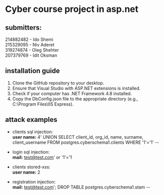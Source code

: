 # Cyber course project in asp.net
## submitters: 
214882482 - Ido Shemi <br />
215329095 - Niv Aderet <br />
319274874 - Oleg Shehter <br />
207379769 - Idit Oksman

## installation guide
1. Clone the GitHub repository to your desktop.
2. Ensure that Visual Studio with ASP.NET extensions is installed.
3. Check if your computer has .NET Framework 4.8 installed.
4. Copy the DbConfig.json file to the appropriate directory (e.g., C:\Program Files\IIS Express).

## attack examples
* clients sql injection:<br />
    **user name:** 4' UNION SELECT client_id, org_id, name, surname, client_username FROM postgres.cyberschema1.clients WHERE '1'='1' --

* login sql injection: <br />
    **mail:** test@test.com' or '1'='1

* clients stored-xss:<br />
    **user name:** 2<script>alert("vulnerability found");</script>

* registration injection: <br />
    **mail:** test@test.com'; DROP TABLE postgres.cyberschema1.stam --
